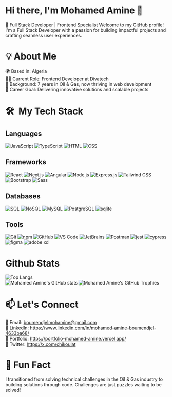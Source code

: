 # Hi there, I'm Mohamed Amine 👋
🚀 Full Stack Developer | Frontend Specialist
Welcome to my GitHub profile! I'm a Full Stack Developer with a passion for building impactful projects and crafting seamless user experiences.

# 💡 About Me
🌍 Based in: Algeria <br/>
👨‍💻 Current Role: Frontend Developer at Divatech <br/>
📜 Background: 7 years in Oil & Gas, now thriving in web development <br/>
🎯 Career Goal: Delivering innovative solutions and scalable projects <br/>

# 🛠 ️ My Tech Stack

## Languages <br/>
![JavaScript](https://img.shields.io/badge/-JavaScript-F7DF1E?logo=javascript&logoColor=black)
![TypeScript](https://img.shields.io/badge/-TypeScript-3178C6?logo=typescript&logoColor=white)
![HTML](https://img.shields.io/badge/-HTML-E34F26?logo=html5&logoColor=white)
![CSS](https://img.shields.io/badge/-CSS-1572B6?logo=css3&logoColor=white)

## Frameworks <br/>
![React](https://img.shields.io/badge/-React-61DAFB?logo=react&logoColor=black)
![Next.js](https://img.shields.io/badge/-Next.js-000000?logo=next.js&logoColor=white)
![Angular](https://img.shields.io/badge/-Angular-DD0031?logo=angular&logoColor=white)
![Node.js](https://img.shields.io/badge/-Node.js-339933?logo=node.js&logoColor=white)
![Express.js](https://img.shields.io/badge/-Express.js-000000?logo=express&logoColor=white)
![Tailwind CSS](https://img.shields.io/badge/-Tailwind%20CSS-38B2AC?logo=tailwind-css&logoColor=white)
![Bootstrap](https://img.shields.io/badge/-Bootstrap-7952B3?logo=bootstrap&logoColor=white)
![Sass](https://img.shields.io/badge/-Sass-CC6699?logo=sass&logoColor=white)

## Databases <br/>
![SQL](https://img.shields.io/badge/-SQL-4479A1?logo=postgresql&logoColor=white)
![NoSQL](https://img.shields.io/badge/-NoSQL-4DB33D?logo=mongodb&logoColor=white)
![MySQL](https://img.shields.io/badge/-MySQL-4479A1?logo=mysql&logoColor=white)
![PostgreSQL](https://img.shields.io/badge/-PostgreSQL-336791?logo=postgresql&logoColor=white)
![sqlite](https://img.shields.io/badge/-sqlite-003B57?logo=sqlite&logoColor=white)

## Tools <br/>
![Git](https://img.shields.io/badge/-Git-F05032?logo=git&logoColor=white)
![npm](https://img.shields.io/badge/-npm-CB3837?logo=npm&logoColor=white)
![GitHub](https://img.shields.io/badge/-GitHub-181717?logo=github&logoColor=white)
![VS Code](https://img.shields.io/badge/-VS%20Code-007ACC?logo=visual-studio-code&logoColor=white)
![JetBrains](https://img.shields.io/badge/-JetBrains-000000?logo=jetbrains&logoColor=white)
![Postman](https://img.shields.io/badge/-Postman-FF6C37?logo=postman&logoColor=white)
![jest](https://img.shields.io/badge/-jest-C21325?logo=jest&logoColor=white)
![cypress](https://img.shields.io/badge/-cypress-17202C?logo=cypress&logoColor=white)
![figma](https://img.shields.io/badge/-figma-F24E1E?logo=figma&logoColor=white)
![adobe xd](https://img.shields.io/badge/-adobe%20xd-FF26BE?logo=adobe-xd&logoColor=white)

# Github Stats <br/>
![Top Langs](https://github-readme-stats.vercel.app/api/top-langs/?username=chikoulat&layout=compact&theme=radical&) <br/>
![Mohamed Amine's GitHub stats](https://github-readme-stats.vercel.app/api?username=chikoulat&show_icons=true&theme=radical)
![Mohamed Amine's GitHub Trophies](https://github-profile-trophy.vercel.app/?username=chikoulat&theme=radical&column=4)

# 📫 Let's Connect <br/>
📧 Email: boumendjelmohamine@gmail.com<br/>
🔗 LinkedIn: https://www.linkedin.com/in/mohamed-amine-boumendjel-4633ba68/ <br/>
🔗 Portfolio: https://portfolio-mohamed-amine.vercel.app/ <br/>
🔗 Twitter: https://x.com/chikoulat <br/>


# 🤖 Fun Fact <br/>
I transitioned from solving technical challenges in the Oil & Gas industry to building solutions through code. Challenges are just puzzles waiting to be solved!